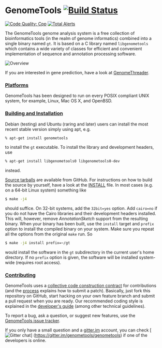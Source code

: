 # GenomeTools [![Build Status](https://travis-ci.org/genometools/genometools.png)](https://travis-ci.org/genometools/genometools)
[![Code Quality: Cpp](https://img.shields.io/lgtm/grade/cpp/g/genometools/genometools.svg?logo=lgtm&logoWidth=18)](https://lgtm.com/projects/g/genometools/genometools/context:cpp)
[![Total Alerts](https://img.shields.io/lgtm/alerts/g/genometools/genometools.svg?logo=lgtm&logoWidth=18)](https://lgtm.com/projects/g/genometools/genometools/alerts)

The GenomeTools genome analysis system is a free collection of bioinformatics
tools (in the realm of genome informatics) combined into a single binary named
`gt`. It is based on a C library named `libgenometools` which contains a wide
variety of classes for efficient and convenient implementation of sequence and
annotation processing software.

![Overview](https://raw.github.com/genometools/genometools/master/www/github/assets/overview.png)

If you are interested in gene prediction, have a look at
[GenomeThreader](http://genomethreader.org).

### [Platforms](#platforms)

GenomeTools has been designed to run on every POSIX compliant UNIX system, for
example, Linux, Mac OS X, and OpenBSD.

### [Building and Installation](#build-install)

Debian (testing) and Ubuntu (raring and later) users can install the most recent
stable version simply using apt, e.g.
```bash
% apt-get install genometools
```
to install the `gt` executable. To install the library and development headers,
use
```bash
% apt-get install libgenometools0 libgenometools0-dev
```
instead.

[Source tarballs](https://github.com/genometools/genometools/releases) are
available from GitHub. For instructions on how to build the source by yourself,
have a look at the
[INSTALL](https://github.com/genometools/genometools/blob/master/INSTALL) file.
In most cases (e.g. on a 64-bit Linux system) something like
```bash
$ make -j4
```
should suffice. On 32-bit systems, add the `32bit=yes` option. Add `cairo=no`
if you do not have the Cairo libraries and their
development headers installed. This will, however, remove *AnnotationSketch*
support from the resulting binary. When your binary has been built, use the
`install` target and `prefix` option to install the compiled binary on your
system. Make sure you repeat all the options from the original `make` run. So
```bash
$ make -j4 install prefix=~/gt
```
would install the software in the `gt` subdirectory in the current user's home
directory. If no `prefix` option is given, the software will be installed
system-wide (requires root access).

### [Contributing](#contributing)

GenomeTools uses a [collective code construction
contract](http://genometools.org/contract.html) for contributions (and the
[process](http://genometools.org/contribute.html) explains how to submit a
patch). Basically, just fork this repository on GitHub, start hacking on your
own feature branch and submit a pull request when you are ready. Our recommended
coding style is explained in the
[developer's guide](http://genometools.org/documents/devguide.pdf) (among other
technical guidelines).

To report a bug, ask a question, or suggest new features, use the
[GenomeTools issue tracker](https://github.com/genometools/genometools/issues).

If you only have a small question and a [gitter.im](https://gitter.im) account,
you can check
[![Gitter chat](https://badges.gitter.im/genometools/genometools.png)]
(https://gitter.im/genometools/genometools) if one of the developers is online.
